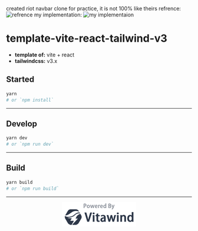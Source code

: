 created riot navbar clone for practice, it is not 100% like theirs 
refrence:
![refrence](https://user-images.githubusercontent.com/59256614/208041801-dcf2cef4-ecad-4c5a-902f-5e969d5a3edc.png)
my implementation:
![my implementaion](https://user-images.githubusercontent.com/59256614/208041901-6e0acc73-561e-4ade-a536-574a866a7633.gif)


# template-vite-react-tailwind-v3

- **template of:** vite + react
- **tailwindcss:** v3.x

## Started
```bash
yarn
# or `npm install`
```

---
## Develop
```bash
yarn dev
# or `npm run dev`
```

---
## Build
```bash
yarn build
# or `npm run build`
```

---
<p align="center">
<img src="./powered-by-vitawind-bright.png">
</p>
